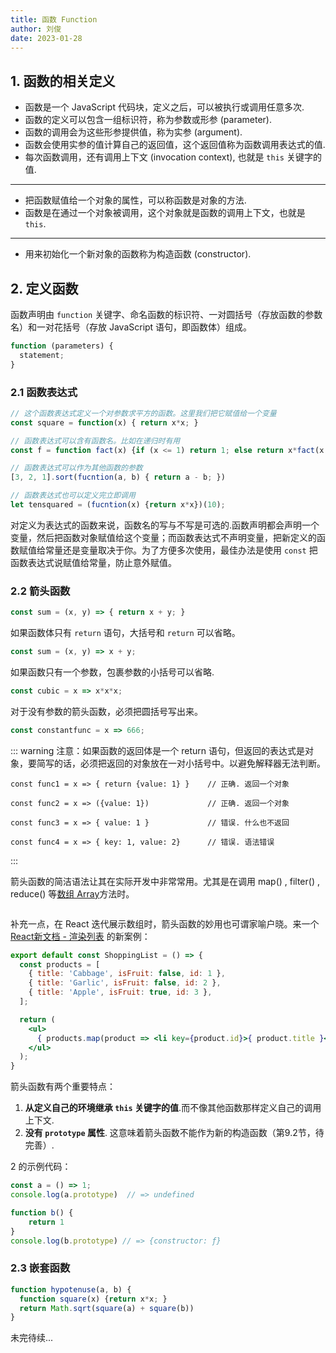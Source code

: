 ```yaml
---
title: 函数 Function
author: 刘俊
date: 2023-01-28
---
```


## 1. 函数的相关定义

- 函数是一个 JavaScript 代码块，定义之后，可以被执行或调用任意多次.
- 函数的定义可以包含一组标识符，称为参数或形参 (parameter).
- 函数的调用会为这些形参提供值，称为实参 (argument).
- 函数会使用实参的值计算自己的返回值，这个返回值称为函数调用表达式的值.
- 每次函数调用，还有调用上下文 (invocation context), 也就是 `this` 关键字的值.

---

- 把函数赋值给一个对象的属性，可以称函数是对象的方法.
- 函数是在通过一个对象被调用，这个对象就是函数的调用上下文，也就是 `this`.

---

- 用来初始化一个新对象的函数称为构造函数 (constructor).

## 2. 定义函数

函数声明由 `function` 关键字、命名函数的标识符、一对圆括号（存放函数的参数名）和一对花括号（存放 JavaScript 语句，即函数体）组成。

```js
function (parameters) {
  statement;
}
```

### 2.1 函数表达式

```js
// 这个函数表达式定义一个对参数求平方的函数。这里我们把它赋值给一个变量
const square = function(x) { return x*x; }

// 函数表达式可以含有函数名。比如在递归时有用
const f = function fact(x) {if (x <= 1) return 1; else return x*fact(x - 1); }

// 函数表达式可以作为其他函数的参数
[3, 2, 1].sort(fucntion(a, b) { return a - b; })

// 函数表达式也可以定义完立即调用
let tensquared = (fucntion(x) {return x*x})(10);
```

对定义为表达式的函数来说，函数名的写与不写是可选的.函数声明都会声明一个变量，然后把函数对象赋值给这个变量；而函数表达式不声明变量，把新定义的函数赋值给常量还是变量取决于你。为了方便多次使用，最佳办法是使用 `const` 把函数表达式说赋值给常量，防止意外赋值。

### 2.2 箭头函数

```js
const sum = (x, y) => { return x + y; }
```

如果函数体只有 `return` 语句，大括号和 `return` 可以省略。

```js
const sum = (x, y) => x + y;
```

如果函数只有一个参数，包裹参数的小括号可以省略.

```js
const cubic = x => x*x*x;
```

对于没有参数的箭头函数，必须把圆括号写出来。

```js
const constantfunc = x => 666;
```

::: warning
注意：如果函数的返回体是一个 return 语句，但返回的表达式是对象，要简写的话，必须把返回的对象放在一对小括号中。以避免解释器无法判断。

```js{3}
const func1 = x => { return {value: 1} }    // 正确. 返回一个对象

const func2 = x => ({value: 1})             // 正确. 返回一个对象

const func3 = x => { value: 1 }             // 错误. 什么也不返回

const func4 = x => { key: 1, value: 2}      // 错误. 语法错误
```

:::

箭头函数的简洁语法让其在实际开发中非常常用。尤其是在调用 map() , filter() , reduce() 等[数组 Array](./Array)方法时。

```js

```

补充一点，在 React 迭代展示数组时，箭头函数的妙用也可谓家喻户晓。来一个 [React新文档 - 渲染列表](https://beta.reactjs.org/learn#rendering-lists) 的新案例：

```jsx
export default const ShoppingList = () => {
  const products = [
    { title: 'Cabbage', isFruit: false, id: 1 },
    { title: 'Garlic', isFruit: false, id: 2 },
    { title: 'Apple', isFruit: true, id: 3 },
  ];

  return (
    <ul>
      { products.map(product => <li key={product.id}>{ product.title }</li>) }
    </ul>
  );
}
```

箭头函数有两个重要特点：

1. **从定义自己的环境继承 `this` 关键字的值**.而不像其他函数那样定义自己的调用上下文.
2. **没有 `prototype` 属性**. 这意味着箭头函数不能作为新的构造函数（第9.2节，待完善）.

2 的示例代码：
```js
const a = () => 1;
console.log(a.prototype)  // => undefined

function b() {
    return 1
}
console.log(b.prototype) // => {constructor: ƒ}
```

### 2.3 嵌套函数

```js
function hypotenuse(a, b) {
  function square(x) {return x*x; }
  return Math.sqrt(square(a) + square(b))
}
```

未完待续...